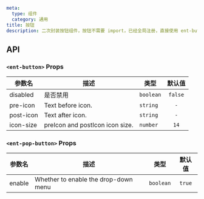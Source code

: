 ```yaml
meta:
  type: 组件
  category: 通用
title: 按钮
description: 二次封装按钮组件，按钮不需要 import，已经全局注册，直接使用 ent-button 标签即可
```


## API


### `<ent-button>` Props

|参数名|描述|类型|默认值|
|---|---|---|:---:|
|disabled|是否禁用|`boolean`|`false`|
|pre-icon|Text before icon.|`string`|`-`|
|post-icon|Text after icon.|`string`|`-`|
|icon-size|preIcon and postIcon icon size.|`number`|`14`|




### `<ent-pop-button>` Props

|参数名|描述|类型|默认值|
|---|---|---|:---:|
|enable|Whether to enable the drop-down menu|`boolean`|`true`|


